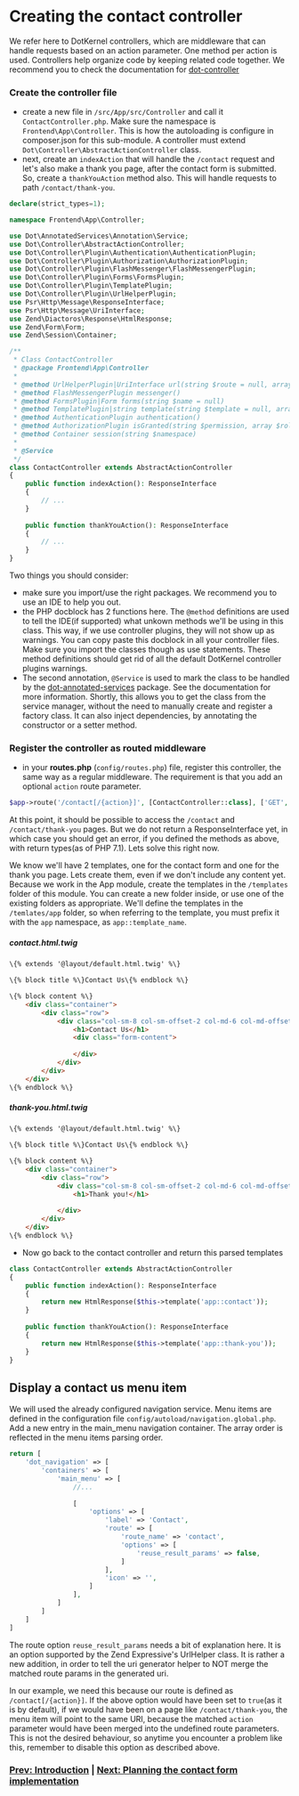 # Creating the contact controller

We refer here to DotKernel controllers, which are middleware that can handle requests based on an action parameter. 
One method per action is used. Controllers help organize code by keeping related code together. 
We recommend you to check the documentation for [dot-controller](https://github.com/dotkernel/dot-controller)

### Create the controller file
* create a new file in `/src/App/src/Controller` and call it `ContactController.php`. Make sure the namespace is `Frontend\App\Controller`. This is how the autoloading is configure in composer.json for this sub-module. A controller must extend `Dot\Controller\AbstractActionController` class.
* next, create an `indexAction` that will handle the `/contact` request and let's also make a thank you page, after the contact form is submitted. So, create a `thankYouAction` method also. This will handle requests to path `/contact/thank-you`.

```php
declare(strict_types=1);

namespace Frontend\App\Controller;

use Dot\AnnotatedServices\Annotation\Service;
use Dot\Controller\AbstractActionController;
use Dot\Controller\Plugin\Authentication\AuthenticationPlugin;
use Dot\Controller\Plugin\Authorization\AuthorizationPlugin;
use Dot\Controller\Plugin\FlashMessenger\FlashMessengerPlugin;
use Dot\Controller\Plugin\Forms\FormsPlugin;
use Dot\Controller\Plugin\TemplatePlugin;
use Dot\Controller\Plugin\UrlHelperPlugin;
use Psr\Http\Message\ResponseInterface;
use Psr\Http\Message\UriInterface;
use Zend\Diactoros\Response\HtmlResponse;
use Zend\Form\Form;
use Zend\Session\Container;

/**
 * Class ContactController
 * @package Frontend\App\Controller
 *
 * @method UrlHelperPlugin|UriInterface url(string $route = null, array $params = [])
 * @method FlashMessengerPlugin messenger()
 * @method FormsPlugin|Form forms(string $name = null)
 * @method TemplatePlugin|string template(string $template = null, array $params = [])
 * @method AuthenticationPlugin authentication()
 * @method AuthorizationPlugin isGranted(string $permission, array $roles = [], mixed $context = null)
 * @method Container session(string $namespace)
 *
 * @Service
 */
class ContactController extends AbstractActionController
{
    public function indexAction(): ResponseInterface
    {
        // ...
    }
    
    public function thankYouAction(): ResponseInterface
    {
        // ...
    }
}
```

Two things you should consider:
* make sure you import/use the right packages. We recommend you to use an IDE to help you out.
* the PHP docblock has 2 functions here. The `@method` definitions are used to tell the IDE(if supported) what unkown methods we'll be using in this class. This way, if we use controller plugins, they will not show up as warnings. You can copy paste this docblock in all your controller files. Make sure you import the classes though as use statements. These method definitions should get rid of all the default DotKernel controller plugins warnings.
* The second annotation, `@Service` is used to mark the class to be handled by the [dot-annotated-services](https://github.com/dotkernel/dot-annotated-services) package. See the documentation for more information. Shortly, this allows you to get the class from the service manager, without the need to manually create and register a factory class. It can also inject dependencies, by annotating the constructor or a setter method.

### Register the controller as routed middleware

* in your **routes.php** (`config/routes.php`) file, register this controller, the same way as a regular middleware. The requirement is that you add an optional `action` route parameter.

```php
$app->route('/contact[/{action}]', [ContactController::class], ['GET', 'POST'], 'contact');
```

At this point, it should be possible to access the `/contact` and `/contact/thank-you` pages. But we do not return a ResponseInterface yet, in which case you should get an error, if you defined the methods as above, with return types(as of PHP 7.1). Lets solve this right now.

We know we'll have 2 templates, one for the contact form and one for the thank you page. Lets create them, even if we don't include any content yet. Because we work in the App module, create the templates in the `/templates` folder of this module. You can create a new folder inside, or use one of the existing folders as appropriate. We'll define the templates in the `/temlates/app` folder, so when referring to the template, you must prefix it with the `app` namespace, as `app::template_name`.

##### contact.html.twig
```html
\{% extends '@layout/default.html.twig' %\}

\{% block title %\}Contact Us\{% endblock %\}

\{% block content %\}
    <div class="container">
        <div class="row">
            <div class="col-sm-8 col-sm-offset-2 col-md-6 col-md-offset-3 col-lg-6 col-lg-offset-3 no-padding forms">
                <h1>Contact Us</h1>
                <div class="form-content">
                
                </div>
            </div>
        </div>
    </div>
\{% endblock %\}
```

##### thank-you.html.twig
```html
\{% extends '@layout/default.html.twig' %\}

\{% block title %\}Contact Us\{% endblock %\}

\{% block content %\}
    <div class="container">
        <div class="row">
            <div class="col-sm-8 col-sm-offset-2 col-md-6 col-md-offset-3 col-lg-6 col-lg-offset-3 no-padding forms">
                <h1>Thank you!</h1>
                
            </div>
        </div>
    </div>
\{% endblock %\}
```

* Now go back to the contact controller and return this parsed templates

```php
class ContactController extends AbstractActionController
{
    public function indexAction(): ResponseInterface
    {
        return new HtmlResponse($this->template('app::contact'));
    }
    
    public function thankYouAction(): ResponseInterface
    {
        return new HtmlResponse($this->template('app::thank-you'));
    }
}
```

## Display a contact us menu item

We will used the already configured navigation service. Menu items are defined in the configuration file `config/autoload/navigation.global.php`. Add a new entry in the main_menu navigation container. The array order is reflected in the menu items parsing order.

```php
return [
    'dot_navigation' => [
        'containers' => [
            'main_menu' => [
                //...
                
                [
                    'options' => [
                        'label' => 'Contact',
                        'route' => [
                            'route_name' => 'contact',
                            'options' => [
                                'reuse_result_params' => false,
                            ]
                        ],
                        'icon' => '',
                    ]
                ],
            ]
        ]
    ]
]
```

The route option `reuse_result_params` needs a bit of explanation here. It is an option supported by the Zend Expressive's UrlHelper class. It is rather a new addition, in order to tell the uri generator helper to NOT merge the matched route params in the generated uri.

In our example, we need this because our route is defined as `/contact[/{action}]`. If the above option would have been set to `true`(as it is by default), if we would have been on a page like `/contact/thank-you`, the menu item will point to the same URI, because the matched `action` parameter would have been merged into the undefined route parameters. This is not the desired behaviour, so anytime you encounter a problem like this, remember to disable this option as described above.


### [Prev: Introduction](https://github.com/dotkernel/dotkernel/blob/master/tutorials/creating-a-contact-us-page/01-introduction.md) | [Next: Planning the contact form implementation](https://github.com/dotkernel/dotkernel/blob/master/tutorials/creating-a-contact-us-page/03-planning-the-contact-form-implementation.md)
